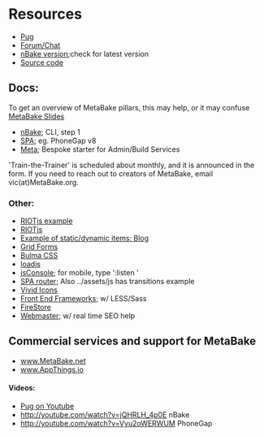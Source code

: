 
# Resources

- [Pug](http://pug.MetaBake.org)
- [Forum/Chat](http://chat.MetaBake.org)
- [nBake version](https://www.npmjs.com/package/nbake);check for latest version
- [Source code](http://github.com/metabake)

## Docs:
To get an overview of MetaBake pillars, this may help, or it may confuse [MetaBake Slides](http://prez.metabake.org/p)

- [nBake](http://doc.MetaBake.org/nbake); CLI, step 1
- [SPA](http://doc.MetaBake.org/SPA); eg. PhoneGap v8
- [Meta](http://doc.MetaBake.org/meta); Bespoke starter for Admin/Build Services

'Train-the-Trainer' is scheduled about monthly, and it is announced in the form. If you need to reach out to creators of MetaBake, email vic(at)MetaBake.org.

### Other:

- [RIOTjs example](https://github.com/metabake/examples-plugins/tree/master/mock/riotFirst)
- [RIOTjs](https://riot.js.org/)
- [Example of static/dynamic items: Blog](https://github.com/metabake/B-M-SPA/tree/master/blogRiot)
- [Grid Forms](https://github.com/kumailht/gridforms)
- [Bulma CSS](https://bulma.io/documentation/components)
- [loadjs](https://github.com/muicss/loadjs)
- [jsConsole](http://jsconsole.com); for mobile, type ':listen '
- [SPA router](https://github.com/metabake/B-M-SPA/tree/master/SPA/www/router); Also ../assets/js has transitions example
- [Vivid Icons](https://webkul.github.io/vivid/cheatsheet.html)
- [Front End Frameworks](https://github.com/metabake/front-end-frameworks
); w/ LESS/Sass
- [FireStore](https://firebase.google.com/docs/firestore)
- [Webmaster](https://www.google.com/webmasters); w/ real time SEO help


## Commercial services and support for MetaBake

- www.MetaBake.net
- www.AppThings.io

#### Videos:
- [Pug on Youtube](http://youtube.com/watch?v=wzAWI9h3q18)
- http://youtube.com/watch?v=jQHRLH_4p0E nBake
- http://youtube.com/watch?v=Vyu2oWERWUM PhoneGap

